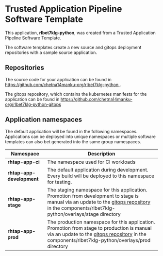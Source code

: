 # Trusted Application Pipeline Software Template

This application, **rlbet7klg-python**, was created from a Trusted Application Pipeline Software Template.

The software templates create a new source and gitops deployment repositories with a sample source application. 

## Repositories

The source code for your application can be found in [https://github.com/chetna14manku-org/rlbet7klg-python ](https://github.com/chetna14manku-org/rlbet7klg-python ).
 
The gitops repository, which contains the kubernetes manifests for the application can be found in 
[https://github.com/chetna14manku-org/rlbet7klg-python-gitops ](https://github.com/chetna14manku-org/rlbet7klg-python-gitops ) 

## Application namespaces 

The default application will be found in the following namespaces. Applications can be deployed into unique namespaces or multiple software templates can also bet generated into the same group namespaces.  

|  Namespace   |  Description   |  
| -------- | -------- |
| **rhtap-app-ci** | The namespace used for CI workloads |
| **rhtap-app-development** | The default application during development. Every build will be deployed to this namespace for testing. |
| **rhtap-app-stage** | The staging namespace for this application. Promotion from development to stage is manual via an update to the [gitops repository](https://github.com/chetna14manku-org/rlbet7klg-python-gitops ) in the components/rlbet7klg-python/overlays/stage directory |
| **rhtap-app-prod** | The production namespace for this application. Promotion from stage to production is manual via an update to the [gitops repository](https://github.com/chetna14manku-org/rlbet7klg-python-gitops ) in the components/rlbet7klg-python/overlays/prod directory |